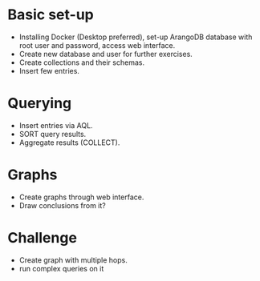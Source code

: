 # Basic set-up

- Installing Docker (Desktop preferred), set-up ArangoDB database with root user and password, access web interface.
- Create new database and user for further exercises.
- Create collections and their schemas.
- Insert few entries.

# Querying

- Insert entries via AQL.
- SORT query results.
- Aggregate results (COLLECT).

# Graphs

- Create graphs through web interface.
- Draw conclusions from it?

# Challenge

- Create graph with multiple hops.
- run complex queries on it